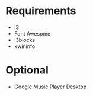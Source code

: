 # Requirements
* i3
* Font Awesome
* i3blocks
* xwininfo

# Optional
* [Google Music Player Desktop](https://github.com/MarshallOfSound/Google-Play-Music-Desktop-Player-UNOFFICIAL-)
